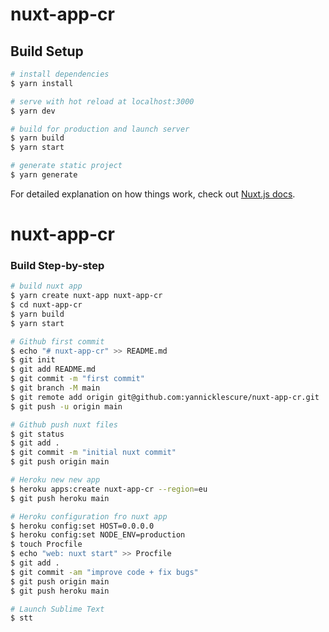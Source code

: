 # nuxt-app-cr

## Build Setup

```bash
# install dependencies
$ yarn install

# serve with hot reload at localhost:3000
$ yarn dev

# build for production and launch server
$ yarn build
$ yarn start

# generate static project
$ yarn generate
```

For detailed explanation on how things work, check out [Nuxt.js docs](https://nuxtjs.org).
# nuxt-app-cr

### Build Step-by-step

```bash
# build nuxt app
$ yarn create nuxt-app nuxt-app-cr
$ cd nuxt-app-cr
$ yarn build
$ yarn start

# Github first commit
$ echo "# nuxt-app-cr" >> README.md
$ git init
$ git add README.md
$ git commit -m "first commit"
$ git branch -M main
$ git remote add origin git@github.com:yannicklescure/nuxt-app-cr.git
$ git push -u origin main

# Github push nuxt files
$ git status
$ git add .
$ git commit -m "initial nuxt commit"
$ git push origin main

# Heroku new new app
$ heroku apps:create nuxt-app-cr --region=eu
$ git push heroku main

# Heroku configuration fro nuxt app
$ heroku config:set HOST=0.0.0.0
$ heroku config:set NODE_ENV=production
$ touch Procfile
$ echo "web: nuxt start" >> Procfile
$ git add .
$ git commit -am "improve code + fix bugs"
$ git push origin main
$ git push heroku main

# Launch Sublime Text
$ stt
```
